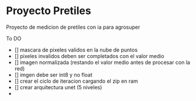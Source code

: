 # Proyecto Pretiles

Proyecto de medicion de pretiles con ia para agrosuper


To DO
- [] mascara de pixeles validos en la nube de puntos
- [] pixeles invalidos deben ser completados con el valor medio
- [] imagen normalizada (restando el valor medio antes de procesar con la red)
- [] imgen debe ser int8 y no float
- [] crear el ciclo de iteracion cargando el zip en ram
- [] crear arquitectura unet (5 niveles)
-